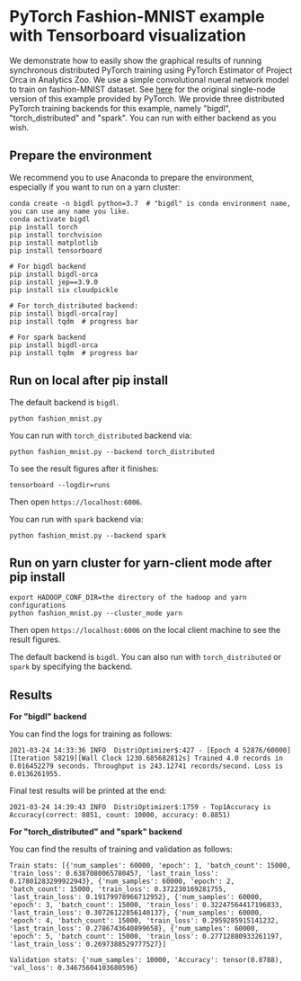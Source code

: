 # PyTorch Fashion-MNIST example with Tensorboard visualization
We demonstrate how to easily show the graphical results of running synchronous distributed PyTorch training using PyTorch Estimator of Project Orca in Analytics Zoo. We use a simple convolutional nueral network model to train on fashion-MNIST dataset. See [here](https://pytorch.org/tutorials/intermediate/tensorboard_tutorial.html) for the original single-node version of this example provided by PyTorch. We provide three distributed PyTorch training backends for this example, namely "bigdl", "torch_distributed" and "spark". You can run with either backend as you wish.

## Prepare the environment

We recommend you to use Anaconda to prepare the environment, especially if you want to run on a yarn cluster:

```
conda create -n bigdl python=3.7  # "bigdl" is conda environment name, you can use any name you like.
conda activate bigdl
pip install torch
pip install torchvision
pip install matplotlib
pip install tensorboard

# For bigdl backend
pip install bigdl-orca
pip install jep==3.9.0
pip install six cloudpickle

# For torch_distributed backend:
pip install bigdl-orca[ray]
pip install tqdm  # progress bar

# For spark backend
pip install bigdl-orca
pip install tqdm  # progress bar
```

## Run on local after pip install

The default backend is `bigdl`.

```
python fashion_mnist.py
```

You can run with `torch_distributed` backend via:

```
python fashion_mnist.py --backend torch_distributed
```

To see the result figures after it finishes:

```
tensorboard --logdir=runs
```

Then open `https://localhost:6006`.

You can run with `spark` backend via:

```
python fashion_mnist.py --backend spark
```

## Run on yarn cluster for yarn-client mode after pip install

```
export HADOOP_CONF_DIR=the directory of the hadoop and yarn configurations
python fashion_mnist.py --cluster_mode yarn
```

Then open `https://localhost:6006` on the local client machine to see the result figures.

The default backend is `bigdl`. You can also run with `torch_distributed` or `spark` by specifying the backend.

## Results

**For "bigdl" backend**

You can find the logs for training as follows:

```
2021-03-24 14:33:36 INFO  DistriOptimizer$:427 - [Epoch 4 52876/60000][Iteration 58219][Wall Clock 1230.685682812s] Trained 4.0 records in 0.016452279 seconds. Throughput is 243.12741 records/second. Loss is 0.0136261955.
```

Final test results will be printed at the end:

```
2021-03-24 14:39:43 INFO  DistriOptimizer$:1759 - Top1Accuracy is Accuracy(correct: 8851, count: 10000, accuracy: 0.8851)
```

**For "torch_distributed" and "spark" backend**

You can find the results of training and validation as follows:

```
Train stats: [{'num_samples': 60000, 'epoch': 1, 'batch_count': 15000, 'train_loss': 0.6387080065780457, 'last_train_loss': 0.17801283299922943}, {'num_samples': 60000, 'epoch': 2, 'batch_count': 15000, 'train_loss': 0.372230169281755, 'last_train_loss': 0.19179978966712952}, {'num_samples': 60000, 'epoch': 3, 'batch_count': 15000, 'train_loss': 0.32247564417196833, 'last_train_loss': 0.30726122856140137}, {'num_samples': 60000, 'epoch': 4, 'batch_count': 15000, 'train_loss': 0.2959285915141232, 'last_train_loss': 0.2786743640899658}, {'num_samples': 60000, 'epoch': 5, 'batch_count': 15000, 'train_loss': 0.27712880933261197, 'last_train_loss': 0.2697388529777527}]

Validation stats: {'num_samples': 10000, 'Accuracy': tensor(0.8788), 'val_loss': 0.34675604103680596}
```
